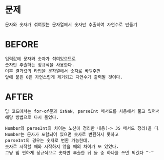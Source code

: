 # 문제

<pre>
문자와 숫자가 섞여있는 문자열에서 숫자만 추출하여 자연수로 만들기
</pre>

# BEFORE

<pre>
입력값에 문자와 숫자가 섞여있으므로 
숫자만 추출하는 정규식을 사용한다.
이후 결과값의 타입을 문자열에서 숫자로 바꿔주면
앞에 붙은 0은 자연스럽게 제거되고 자연수가 출력될 것이다.
</pre>

# AFTER

<pre>
답 코드에서는 for-of문과 isNaN, parseInt 메서드를 사용해서 풀고 있어서
해당 방법으로 다시 풀었다.

Number와 parseInt의 차이는 노션에 정리한 내용(-> JS 메서드 정리)을 다시 확인해보았다.
Number는 문자가 포함되어 있으면 숫자로 변환하지 못하고
parseInt의 경우는 숫자로 변환 가능한데,
숫자로 시작할 때와 시작하지 않을 때의 차이가 또 있었다.
그냥 맘 편하게 정규식으로 숫자만 추출한 뒤 둘 중 하나를 쓰면 되겠다 ^-^
</pre>

